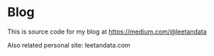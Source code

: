 # Blog
This is source code for my blog at https://medium.com/@leetandata

Also related personal site: leetandata.com

